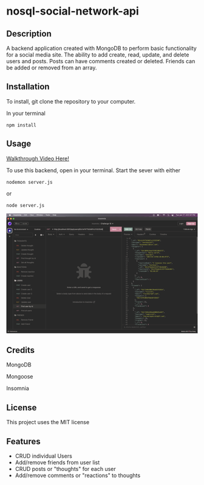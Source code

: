 # nosql-social-network-api

## Description

A backend application created with MongoDB to perform basic functionality for a social media site. The ability to add create, read, update, and delete users and posts. Posts can have comments created or deleted. Friends can be added or removed from an array. 

## Installation

To install, git clone the repository to your computer.
 
In your terminal

```
npm install
```

## Usage 

[Walkthrough Video Here!](https://drive.google.com/file/d/1mOBE8TEOy4j-YW_MfxKf2e0Y-rQIFIbE/view)

To use this backend, open in your terminal. Start the sever with either

```
nodemon server.js
```

or 

```
node server.js
```

![insomnia backend route testing](./assets/images/insomniatest.png)

## Credits

MongoDB

Mongoose

Insomnia

## License

This project uses the MIT license

## Features 

* CRUD individual Users
* Add/remove friends from user list
* CRUD posts or "thoughts" for each user
* Add/remove comments or "reactions" to thoughts

